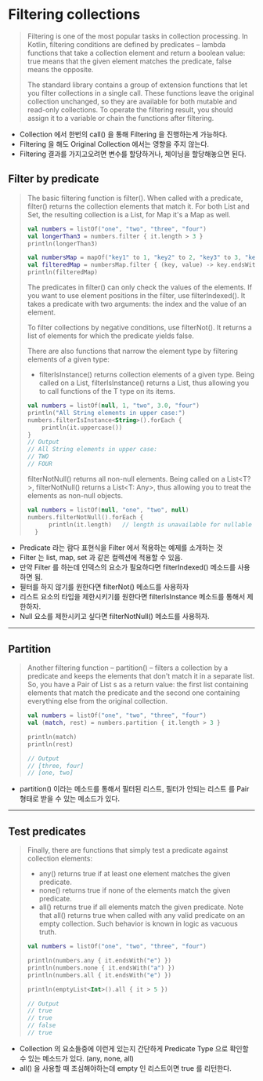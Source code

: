 # Filtering collections

> Filtering is one of the most popular tasks in collection processing. In Kotlin, filtering conditions are defined by predicates – lambda functions that take a collection element and return a boolean value: true means that the given element matches the predicate, false means the opposite.
>
> The standard library contains a group of extension functions that let you filter collections in a single call. These functions leave the original collection unchanged, so they are available for both mutable and read-only collections. To operate the filtering result, you should assign it to a variable or chain the functions after filtering.

- Collection 에서 한번의 call() 을 통해 Filtering 을 진행하는게 가능하다.
- Filtering 을 해도 Original Collection 에서는 영향을 주지 않는다.
- Filtering 결과를 가지고오려면 변수를 할당하거나, 체이닝을 할당해놓으면 된다. 

## Filter by predicate

> The basic filtering function is filter(). When called with a predicate, filter() returns the collection elements that match it. For both List and Set, the resulting collection is a List, for Map it's a Map as well.
>
> ```kotlin
> val numbers = listOf("one", "two", "three", "four")  
> val longerThan3 = numbers.filter { it.length > 3 }
> println(longerThan3)
> 
> val numbersMap = mapOf("key1" to 1, "key2" to 2, "key3" to 3, "key11" to 11)
> val filteredMap = numbersMap.filter { (key, value) -> key.endsWith("1") && value > 10}
> println(filteredMap)
> ```
> 
> The predicates in filter() can only check the values of the elements. If you want to use element positions in the filter, use filterIndexed(). It takes a predicate with two arguments: the index and the value of an element.
>
> To filter collections by negative conditions, use filterNot(). It returns a list of elements for which the predicate yields false.
>
> There are also functions that narrow the element type by filtering elements of a given type:
>
> - filterIsInstance() returns collection elements of a given type. Being called on a List<Any>, filterIsInstance<T>() returns a List<T>, thus allowing you to call functions of the T type on its items.
>
> ```kotlin
> val numbers = listOf(null, 1, "two", 3.0, "four")
> println("All String elements in upper case:")
> numbers.filterIsInstance<String>().forEach {
>     println(it.uppercase())
> }
> // Output
> // All String elements in upper case:
> // TWO
> // FOUR
> ```
> 
> filterNotNull() returns all non-null elements. Being called on a List<T?>, filterNotNull() returns a List<T: Any>, thus allowing you to treat the elements as non-null objects.
>
> ```kotlin
> val numbers = listOf(null, "one", "two", null)
> numbers.filterNotNull().forEach {
>       println(it.length)   // length is unavailable for nullable Strings
>   }
> ```
 
- Predicate 라는 람다 표현식을 Filter 에서 적용하는 예제를 소개하는 것
- Filter 는 list, map, set 과 같은 컬렉션에 적용할 수 있음.
- 만약 Filter 를 하는데 인덱스의 요소가 필요하다면 filterIndexed() 메소드를 사용하면 됨.
- 필터를 하지 않기를 원한다면 filterNot() 메소드를 사용하자
- 리스트 요소의 타입을 제한시키기를 원한다면 filterIsInstance<T> 메소드를 통해서 제한하자.
- Null 요소를 제한시키고 싶다면 filterNotNull() 메소드를 사용하자.

***

## Partition

> Another filtering function – partition() – filters a collection by a predicate and keeps the elements that don't match it in a separate list. So, you have a Pair of List s as a return value: the first list containing elements that match the predicate and the second one containing everything else from the original collection.
>
> ```kotlin
> val numbers = listOf("one", "two", "three", "four")
> val (match, rest) = numbers.partition { it.length > 3 }
> 
> println(match)
> println(rest)
> 
> // Output
> // [three, four]
> // [one, two]
> ```

- partition() 이라는 메소드를 통해서 필터된 리스트, 필터가 안되는 리스트 를 Pair 형태로 받을 수 있는 메소드가 있다.

***

## Test predicates

> Finally, there are functions that simply test a predicate against collection elements:
>
> - any() returns true if at least one element matches the given predicate.
> - none() returns true if none of the elements match the given predicate.
> - all() returns true if all elements match the given predicate. Note that all() returns true when called with any valid predicate on an empty collection. Such behavior is known in logic as vacuous truth.
>
> ```kotlin
> val numbers = listOf("one", "two", "three", "four")
> 
> println(numbers.any { it.endsWith("e") })
> println(numbers.none { it.endsWith("a") })
> println(numbers.all { it.endsWith("e") })
> 
> println(emptyList<Int>().all { it > 5 }) 
> 
> // Output
> // true
> // true
> // false
> // true
> ```

- Collection 의 요소들중에 이런게 있는지 간단하게 Predicate Type 으로 확인할 수 있는 메소드가 있다. (any, none, all)
- all() 을 사용할 때 조심해야하는데 empty 인 리스트이면 true 를 리턴한다.  

